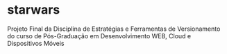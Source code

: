 # starwars
Projeto Final da Disciplina de Estratégias e Ferramentas de Versionamento do curso de Pós-Graduação em Desenvolvimento WEB, Cloud e Dispositivos Móveis
